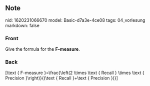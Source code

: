## Note
nid: 1620231066670
model: Basic-d7a3e-4ce08
tags: 04_vorlesung
markdown: false

### Front
Give the formula for the <b>F-measure</b>.

### Back
\[\text { F-measure }=\frac{\left(2 \times \text { Recall } \times \text { Precision }\right)}{(\text { Recall }+\text { Precision })}\]

